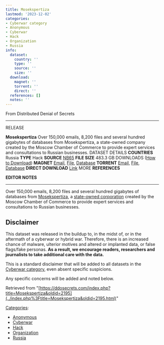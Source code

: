 ```yaml
---
title: Mosekspertiza
lastmod: '2023-12-02'
categories:
- Cyberwar category
- Anonymous
- Cyberwar
- Hack
- Organization
- Russia
info:
  dataset:
    country: ''
    type: ''
    source: ''
    size: ''
  download:
    magnet: ''
    torrent: ''
    direct: ''
  references: []
  notes: ''
---
```




From Distributed Denial of Secrets

---
RELEASE

**Mosekspertiza**
Over 150,000 emails, 8,200 files and several hundred gigabytes of databases from Mosekspertiza, a state-owned company created by the Moscow Chamber of Commerce to provide expert services and consultations to Russian businesses.
DATASET DETAILS
**COUNTRIES** Russia
**TYPE** Hack
**SOURCE** [NB65](https://twitter.com/xxNB65)
**FILE SIZE** 483.3 GB
DOWNLOADS ([How to Download](Torrents.html "Torrents"))
**MAGNET** [Email](magnet:?xt=urn:btih:14f9fb69156a8841d7edce16988c72b7a84ca52d&dn=Mosekspertiza+Email.zip&tr=udp://9.rarbg.to:2920&tr=udp://tracker.opentrackr.org:1337&tr=udp://exodus.desync.com:6969), [File](magnet:?xt=urn:btih:1109e60d59377acf333700e42c49de5d32a1ac95&dn=Mosekspertiza+File&tr=udp://9.rarbg.to:2920&tr=udp://tracker.opentrackr.org:1337&tr=udp://exodus.desync.com:6969), [Database](magnet:?xt=urn:btih:53465ef9a2fbcafc77d94d491b404cf6850b2758&dn=Mosekspertiza%20Database&tr=udp%3A%2F%2F9.rarbg.to%3A2920&tr=udp%3A%2F%2Ftracker.opentrackr.org%3A1337&tr=udp%3A%2F%2Fexodus.desync.com%3A6969)
**TORRENT** [Email](../images/d/dd/Mosekspertiza_Email.zip.torrent), [File](../images/3/3a/Mosekspertiza_File.torrent), [Database](../images/4/48/Mosekspertiza_Database.torrent)
**DIRECT DOWNLOAD** [Link](https://data.ddosecrets.com/Mosekspertiza/)
MORE
**REFERENCES**

**EDITOR NOTES**

---

Over 150,000 emails, 8,200 files and several hundred gigabytes of
databases from [Mosekspertiza](https://www.mosekspertiza.ru/), a [state-owned
corporation](https://en.wikipedia.org/wiki/Types_of_business_entity_in_Russia#State-owned_corporations "wikipedia:Types of business entity in Russia")
created by the Moscow Chamber of Commerce to provide expert services and
consultations to Russian businesses.

## Disclaimer

This dataset was released in the buildup to, in the midst of, or in the
aftermath of a cyberwar or hybrid war. Therefore, there is an increased
chance of malware, ulterior motives and altered or implanted data, or
false flags/fake personas. **As a result, we encourage readers,
researchers and journalists to take additional care with the data.**

This is a standard disclaimer that will be added to all datasets in the
[Cyberwar category](./Category:Cyberwar.html "Category:Cyberwar"), even
absent specific suspicions.

Any specific concerns will be added and noted below.

Retrieved from
"[https://ddosecrets.com/index.php?title=Mosekspertiza&oldid=2195](../index.php%3Ftitle=Mosekspertiza&oldid=2195.html)"

[Categories](./Special:Categories.html "Special:Categories"):

- [Anonymous](./Category:Anonymous.html "Category:Anonymous")
- [Cyberwar](./Category:Cyberwar.html "Category:Cyberwar")
- [Hack](./Category:Hack.html "Category:Hack")
- [Organization](./Category:Organization.html "Category:Organization")
- [Russia](./Category:Russia.html "Category:Russia")
